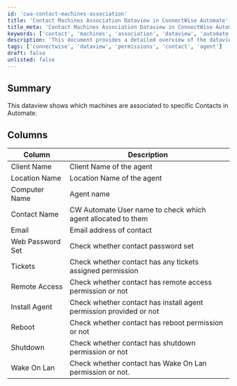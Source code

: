 ```yaml
---
id: 'cwa-contact-machines-association'
title: 'Contact Machines Association Dataview in ConnectWise Automate'
title_meta: 'Contact Machines Association Dataview in ConnectWise Automate'
keywords: ['contact', 'machines', 'association', 'dataview', 'automate']
description: 'This document provides a detailed overview of the dataview that displays the association between machines and specific contacts in ConnectWise Automate, including various permissions and attributes related to each contact.'
tags: ['connectwise', 'dataview', 'permissions', 'contact', 'agent']
draft: false
unlisted: false
---
```

## Summary

This dataview shows which machines are associated to specific Contacts in Automate.

## Columns

| Column               | Description                                                             |
|----------------------|-------------------------------------------------------------------------|
| Client Name          | Client Name of the agent                                                |
| Location Name        | Location Name of the agent                                              |
| Computer Name        | Agent name                                                              |
| Contact Name         | CW Automate User name to check which agent allocated to them            |
| Email                | Email address of contact                                                |
| Web Password Set     | Check whether contact password set                                      |
| Tickets              | Check whether contact has any tickets assigned permission               |
| Remote Access        | Check whether contact has remote access permission or not               |
| Install Agent        | Check whether contact has install agent permission provided or not      |
| Reboot               | Check whether contact has reboot permission or not                      |
| Shutdown             | Check whether contact has shutdown permission or not                    |
| Wake On Lan          | Check whether contact has Wake On Lan permission or not.                |



